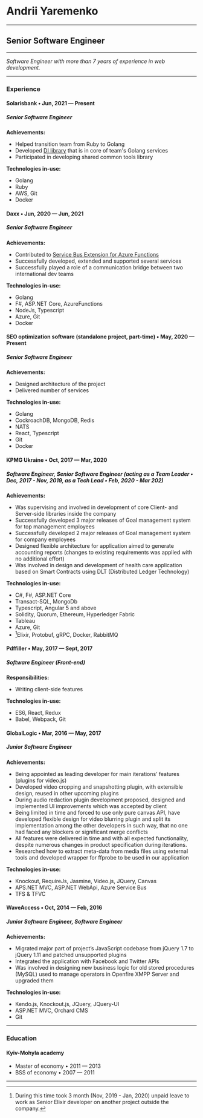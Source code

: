 # Andrii Yaremenko
---
## Senior Software Engineer
---
*Software Engineer with more than 7 years of experience in web development.*  

---
### Experience
#### Solarisbank • Jun, 2021 — Present
##### Senior Software Engineer

**Achievements:**
 * Helped transition team from Ruby to Golang
 * Developed [DI library](https://github.com/andriiyaremenko/tinysl) that is in core of team's Golang services
 * Participated in developing shared common tools library

**Technologies in-use:**
 * Golang
 * Ruby
 * AWS, Git
 * Docker

#### Daxx • Jun, 2020 — Jun, 2021
##### Senior Software Engineer

**Achievements:**
 * Contributed to [Service Bus Extension for Azure Functions](https://github.com/Azure/azure-functions-servicebus-extension)
 * Successfully developed, extended and supported several services
 * Successfully played a role of a communication bridge between two international dev teams

**Technologies in-use:**
 * Golang
 * F#, ASP.NET Core, AzureFunctions
 * NodeJs, Typescript
 * Azure, Git
 * Docker

#### SEO optimization software (standalone project, part-time) • May, 2020 — Present
##### Senior Software Engineer

**Achievements:**
 * Designed architecture of the project
 * Delivered number of services

**Technologies in-use:**
 * Golang
 * CockroachDB, MongoDB, Redis
 * NATS
 * React, Typescript
 * Git
 * Docker

#### KPMG Ukraine • Oct, 2017 — Mar, 2020
##### Software Engineer, Senior Software Engineer (acting as a Team Leader • Dec, 2017 - Nov, 2019, as a Tech Lead • Feb, 2020 - Mar 202)

**Achievements:**
 * Was supervising and involved in development of core Client- and Server-side libraries inside the company
 * Successfully developed 3 major releases of Goal management system for top management employees
 * Successfully developed 2 major releases of Goal management system for company employees
 * Designed flexible architecture for application aimed to generate accounting reports (changes to existing requirements was applied with no additional effort)
 * Was involved in design and development of health care application based on Smart Contracts using DLT (Distributed Ledger Technology)

**Technologies in-use:**
 * C#, F#, ASP.NET Core
 * Transact-SQL, MongoDb
 * Typescript, Angular 5 and above
 * Solidity, Quorum, Ethereum, Hyperledger Fabric
 * Tableau
 * Azure, Git
 * [^1]Elixir, Protobuf, gRPC, Docker, RabbitMQ

[^1]: During this time took 3 month (Nov, 2019 - Jan, 2020) unpaid leave to work as Senior Elixir developer on another project outside the company.

#### Pdffiller • May, 2017 — Sept, 2017
##### Software Engineer (Front-end)
**Responsibilities:**
 * Writing client-side features

**Technologies in-use:**
 * ES6, React, Redux
 * Babel, Webpack, Git

#### GlobalLogic • Mar, 2016 — May, 2017
##### Junior Software Engineer
**Achievements:**
 * Being appointed as leading developer for main iterations’ features (plugins for video.js)
 * Developed video cropping and snapshotting plugin, with extensible design, reused in other upcoming plugins
 * During audio redaction plugin development proposed, designed and implemented UI improvements which was accepted by client
 * Being limited in time and forced to use only pure canvas API, have developed flexible design for video blurring plugin and split its implementation among the other developers in such way, that no one had faced any blockers or significant merge conflicts
 * All features were delivered in time and with all expected functionality, despite numerous changes in product specification during iterations.
 * Researched how to extract meta-data from media files using external tools and developed wrapper for ffprobe to be used in our application

**Technologies in-use:**
 * Knockout, RequireJs, Jasmine, Video.js, JQuery, Canvas
 * APS.NET MVC, ASP.NET WebApi, Azure Service Bus
 * TFS & TFVC

#### WaveAccess • Oct, 2014 — Feb, 2016
##### Junior Software Engineer, Software Engineer
**Achievements:**
 * Migrated major part of project’s JavaScript codebase from jQuery 1.7 to jQuery 1.11 and patched unsupported plugins
 * Integrated the application with Facebook and Twitter APIs
 * Was involved in designing new business logic for old stored procedures (MySQL) used to manage operators in Openfire XMPP Server and upgraded them

**Technologies in-use:**
 * Kendo.js, Knockout.js, JQuery, JQuery-UI
 * ASP.NET MVC, Orchard CMS
 * Git

---
### Education
#### Kyiv-Mohyla academy
 * Master of economy • 2011 — 2013
 * BSS of economy • 2007 — 2011

___
